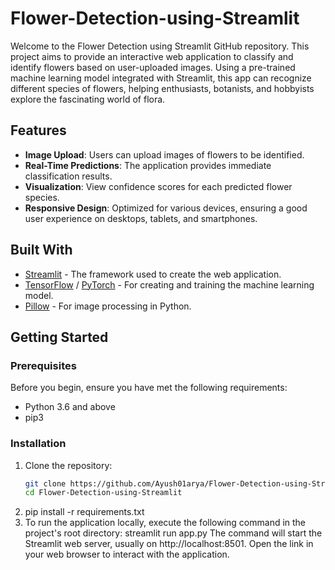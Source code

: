 # Flower-Detection-using-Streamlit

Welcome to the Flower Detection using Streamlit GitHub repository. This project aims to provide an interactive web application to classify and identify flowers based on user-uploaded images. Using a pre-trained machine learning model integrated with Streamlit, this app can recognize different species of flowers, helping enthusiasts, botanists, and hobbyists explore the fascinating world of flora.


## Features

- **Image Upload**: Users can upload images of flowers to be identified.
- **Real-Time Predictions**: The application provides immediate classification results.
- **Visualization**: View confidence scores for each predicted flower species.
- **Responsive Design**: Optimized for various devices, ensuring a good user experience on desktops, tablets, and smartphones.

## Built With

- [Streamlit](https://streamlit.io/) - The framework used to create the web application.
- [TensorFlow](https://www.tensorflow.org/) / [PyTorch](https://pytorch.org/) - For creating and training the machine learning model.
- [Pillow](https://python-pillow.org/) - For image processing in Python.

## Getting Started

### Prerequisites

Before you begin, ensure you have met the following requirements:
- Python 3.6 and above
- pip3

### Installation

1. Clone the repository:
   ```bash
   git clone https://github.com/Ayush01arya/Flower-Detection-using-Streamlit.git
   cd Flower-Detection-using-Streamlit
2. pip install -r requirements.txt
3. To run the application locally, execute the following command in the project's root directory:
    streamlit run app.py
    The command will start the Streamlit web server, usually on http://localhost:8501. Open the link in your web browser to interact with the application.
